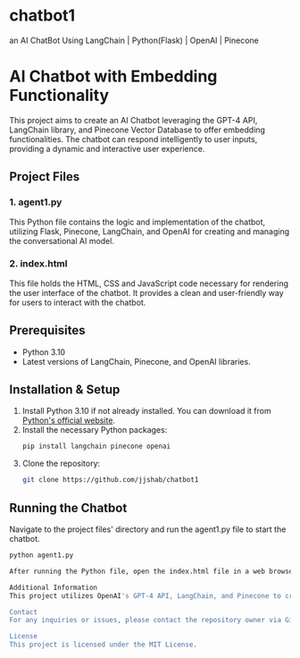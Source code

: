 # chatbot1
an AI ChatBot Using LangChain | Python(Flask) | OpenAI | Pinecone

# AI Chatbot with Embedding Functionality

This project aims to create an AI Chatbot leveraging the GPT-4 API, LangChain library, and Pinecone Vector Database to offer embedding functionalities. The chatbot can respond intelligently to user inputs, providing a dynamic and interactive user experience.

## Project Files
### 1. agent1.py
This Python file contains the logic and implementation of the chatbot, utilizing Flask, Pinecone, LangChain, and OpenAI for creating and managing the conversational AI model.

### 2. index.html
This file holds the HTML, CSS and JavaScript code necessary for rendering the user interface of the chatbot. It provides a clean and user-friendly way for users to interact with the chatbot.

## Prerequisites
- Python 3.10
- Latest versions of LangChain, Pinecone, and OpenAI libraries.

## Installation & Setup
1. Install Python 3.10 if not already installed. You can download it from [Python's official website](https://www.python.org/downloads/).
2. Install the necessary Python packages:
    ```sh
    pip install langchain pinecone openai
    ```
3. Clone the repository:
    ```sh
    git clone https://github.com/jjshab/chatbot1
    ```

## Running the Chatbot
Navigate to the project files' directory and run the agent1.py file to start the chatbot.
```sh
python agent1.py

After running the Python file, open the index.html file in a web browser to interact with the chatbot.

Additional Information
This project utilizes OpenAI's GPT-4 API, LangChain, and Pinecone to create an advanced and interactive AI chatbot.

Contact
For any inquiries or issues, please contact the repository owner via GitHub.

License
This project is licensed under the MIT License.
